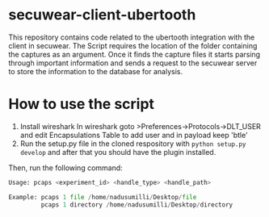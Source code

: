 # secuwear-client-ubertooth
This repository contains code related to the ubertooth integration with the client in secuwear. The Script requires the location of the folder containing the captures as an argument. Once it finds the capture files it starts parsing through important information and sends a request to the secuwear server to store the information to the database for analysis.

# How to use the script
1) Install wireshark
In wireshark goto >Preferences->Protocols->DLT_USER and edit Encapsulations Table to add user and in payload keep 'btle'
2) Run the setup.py file in the cloned respository with ```python setup.py develop``` and after that you should have the plugin installed.

Then, run the following command:
```python
Usage: pcaps <experiment_id> <handle_type> <handle_path>

Example: pcaps 1 file /home/nadusumilli/Desktop/file
         pcaps 1 directory /home/nadusumilli/Desktop/directory

```

